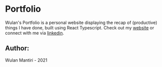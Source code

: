 # Portfolio

Wulan's Portfolio is a personal website displaying the recap of (productive) things I have done,
built using React Typescript. Check out my [website](https://wulanmantiri.netlify.app/) or connect
with me via [linkedin](https://www.linkedin.com/in/wulanmantiri).

## Author:
Wulan Mantiri - 2021
